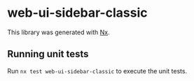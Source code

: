 # web-ui-sidebar-classic

This library was generated with [Nx](https://nx.dev).

## Running unit tests

Run `nx test web-ui-sidebar-classic` to execute the unit tests.
